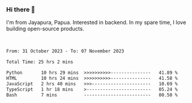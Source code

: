 ### Hi there 👋

I'm from Jayapura, Papua. Interested in backend. In my spare time, I love building open-source products.

<br>

 
 <!--START_SECTION:waka-->

```txt
From: 31 October 2023 - To: 07 November 2023

Total Time: 25 hrs 2 mins

Python       10 hrs 29 mins  >>>>>>>>>>---------------   41.89 %
HTML         10 hrs 24 mins  >>>>>>>>>>---------------   41.58 %
JavaScript   2 hrs 40 mins   >>>----------------------   10.69 %
TypeScript   1 hr 18 mins    >------------------------   05.24 %
Bash         7 mins          -------------------------   00.50 %
```

<!--END_SECTION:waka-->
